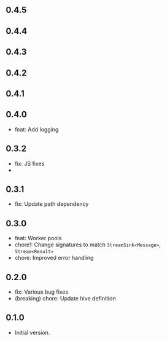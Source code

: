 ## 0.4.5

## 0.4.4

## 0.4.3

## 0.4.2

## 0.4.1

## 0.4.0

- feat: Add logging

## 0.3.2

- fix: JS fixes
- 
## 0.3.1

- fix: Update path dependency

## 0.3.0

- feat: Worker pools
- chore!: Change signatures to match `StreamSink<Message>`, `Stream<Result>` 
- chore: Improved error handling

## 0.2.0

- fix: Various bug fixes
- (breaking) chore: Update hive definition

## 0.1.0

- Initial version.
